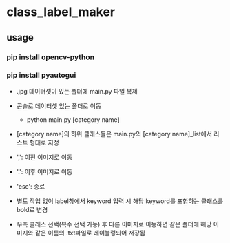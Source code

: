 # class_label_maker

## usage

### pip install opencv-python
### pip install pyautogui

- .jpg 데이터셋이 있는 폴더에 main.py 파일 복제
- 콘솔로 데이터셋 있는 폴더로 이동
   - python main.py [category name]
- [category name]의 하위 클래스들은 main.py의 [category name]_list에서 리스트 형태로 지정

- ',': 이전 이미지로 이동
- '.': 이후 이미지로 이동
- 'esc': 종료
- 별도 작업 없이 label창에서 keyword 입력 시 해당 keyword를 포함하는 클래스를 bold로 변경
- 우측 클래스 선택(복수 선택 가능) 후 다른 이미지로 이동하면 같은 폴더에 해당 이미지와 같은 이름의 .txt파일로 레이블링되어 저장됨
